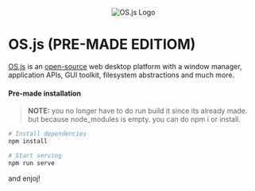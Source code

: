 <p align="center">
  <img alt="OS.js Logo" src="https://raw.githubusercontent.com/os-js/gfx/master/logo-big.png" />
</p>

# OS.js (PRE-MADE EDITIOM)

[OS.js](https://www.os-js.org/) is an [open-source](https://raw.githubusercontent.com/os-js/OS.js/master/LICENSE) web desktop platform with a window manager, application APIs, GUI toolkit, filesystem abstractions and much more.

#### Pre-made installation

> **NOTE:** you no longer have to do run build it since its already made. but because node_modules is empty. you can do npm i or install.

```bash
# Install dependencies
npm install

# Start serving
npm run serve
```
and enjoj!
